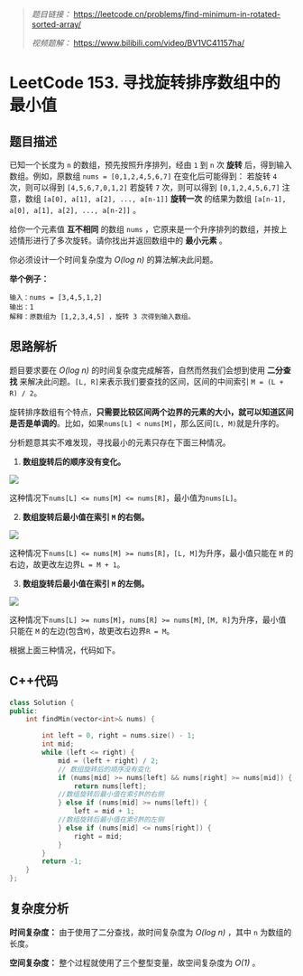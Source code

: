 
> *题目链接：* https://leetcode.cn/problems/find-minimum-in-rotated-sorted-array/
>
> *视频题解：* https://www.bilibili.com/video/BV1VC41157ha/

# LeetCode 153. 寻找旋转排序数组中的最小值

## 题目描述

已知一个长度为 `n` 的数组，预先按照升序排列，经由 `1` 到 `n` 次 **旋转** 后，得到输入数组。例如，原数组 `nums = [0,1,2,4,5,6,7]` 在变化后可能得到：
若旋转 `4` 次，则可以得到 `[4,5,6,7,0,1,2]`
若旋转 `7` 次，则可以得到 `[0,1,2,4,5,6,7]`
注意，数组 `[a[0], a[1], a[2], ..., a[n-1]]` **旋转一次** 的结果为数组 `[a[n-1], a[0], a[1], a[2], ..., a[n-2]]` 。

给你一个元素值 **互不相同** 的数组 `nums` ，它原来是一个升序排列的数组，并按上述情形进行了多次旋转。请你找出并返回数组中的 **最小元素** 。

你必须设计一个时间复杂度为 *O(log n)* 的算法解决此问题。

**举个例子：**

```
输入：nums = [3,4,5,1,2]
输出：1
解释：原数组为 [1,2,3,4,5] ，旋转 3 次得到输入数组。
```

## 思路解析

题目要求要在 *O(log n)* 的时间复杂度完成解答，自然而然我们会想到使用 **二分查找** 来解决此问题。`[L, R]`来表示我们要查找的区间，区间的中间索引 `M = (L + R) / 2`。

旋转排序数组有个特点，**只需要比较区间两个边界的元素的大小，就可以知道区间是否是单调的**。比如，如果`nums[L] < nums[M]`，那么区间`[L, M)`就是升序的。

分析题意其实不难发现，寻找最小的元素只存在下面三种情况。

1. **数组旋转后的顺序没有变化。**

![](https://gitee.com/ldtech007/picture/raw/master/pic/lc-0153-01.png)

这种情况下`nums[L] <= nums[M] <= nums[R]`，最小值为`nums[L]`。

2. **数组旋转后最小值在索引 `M` 的右侧。**

![](https://gitee.com/ldtech007/picture/raw/master/pic/lc-0153-02.png)

这种情况下`nums[L] <= nums[M] >= nums[R]`，`[L, M]`为升序，最小值只能在 `M` 的右边，故更改左边界`L = M + 1`。 

3. **数组旋转后最小值在索引 `M` 的左侧。**

![](https://gitee.com/ldtech007/picture/raw/master/pic/lc-0153-03.png)

这种情况下`nums[L] >= nums[M]`，`nums[R] >= nums[M]`, `[M, R]`为升序，最小值只能在 `M` 的左边(包含`M`)，故更改右边界`R = M`。

根据上面三种情况，代码如下。

## C++代码

```cpp
class Solution {
public:
    int findMin(vector<int>& nums) {

        int left = 0, right = nums.size() - 1;
        int mid;
        while (left <= right) {
            mid = (left + right) / 2;
            // 数组旋转后的顺序没有变化
            if (nums[mid] >= nums[left] && nums[right] >= nums[mid]) {
                return nums[left];
            //数组旋转后最小值在索引M的右侧
            } else if (nums[mid] >= nums[left]) {
                left = mid + 1;
            //数组旋转后最小值在索引M的左侧
            } else if (nums[mid] <= nums[right]) {
                right = mid;
            }
        } 
        return -1;
    }
};
```

## 复杂度分析

**时间复杂度：** 由于使用了二分查找，故时间复杂度为 *O(log n)* ，其中 `n` 为数组的长度。

**空间复杂度：** 整个过程就使用了三个整型变量，故空间复杂度为 *O(1)* 。
